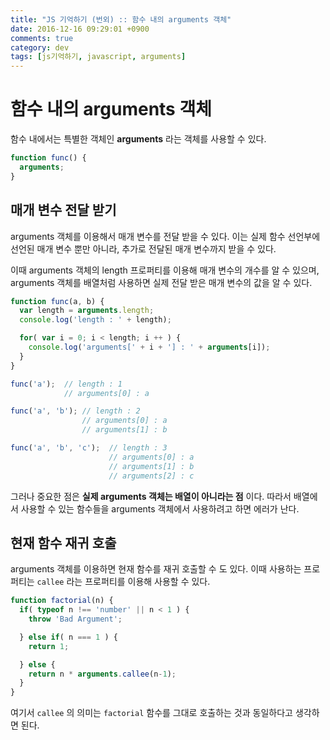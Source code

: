 ```yaml
---
title: "JS 기억하기 (번외) :: 함수 내의 arguments 객체"
date: 2016-12-16 09:29:01 +0900
comments: true
category: dev
tags: [js기억하기, javascript, arguments]
---
```


# 함수 내의 arguments 객체

함수 내에서는 특별한 객체인 **arguments** 라는 객체를 사용할 수 있다.  

```js
function func() {
  arguments;
}
```

## 매개 변수 전달 받기

arguments 객체를 이용해서 매개 변수를 전달 받을 수 있다.
이는 실제 함수 선언부에 선언된 매개 변수 뿐만 아니라, 추가로 전달된 매개 변수까지 받을 수 있다.

이때 arguments 객체의 length 프로퍼티를 이용해 매개 변수의 개수를 알 수 있으며,
arguments 객체를 배열처럼 사용하면 실제 전달 받은 매개 변수의 값을 알 수 있다.

```js
function func(a, b) {
  var length = arguments.length;
  console.log('length : ' + length);

  for( var i = 0; i < length; i ++ ) {
    console.log('arguments[' + i + '] : ' + arguments[i]);
  }
}

func('a');  // length : 1
            // arguments[0] : a

func('a', 'b'); // length : 2
                // arguments[0] : a
                // arguments[1] : b

func('a', 'b', 'c');  // length : 3
                      // arguments[0] : a
                      // arguments[1] : b
                      // arguments[2] : c
```

그러나 중요한 점은 **실제 arguments 객체는 배열이 아니라는 점** 이다.
따라서 배열에서 사용할 수 있는 함수들을 arguments 객체에서 사용하려고 하면 에러가 난다.

## 현재 함수 재귀 호출
arguments 객체를 이용하면 현재 함수를 재귀 호출할 수 도 있다.
이때 사용하는 프로퍼티는 `callee` 라는 프로퍼티를 이용해 사용할 수 있다.

```js
function factorial(n) {
  if( typeof n !== 'number' || n < 1 ) {
    throw 'Bad Argument';

  } else if( n === 1 ) {
    return 1;

  } else {
    return n * arguments.callee(n-1);
  }
}
```

여기서 `callee` 의 의미는 `factorial` 함수를 그대로 호출하는 것과 동일하다고 생각하면 된다.
